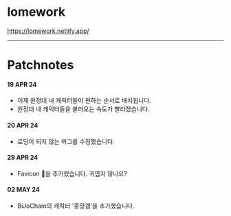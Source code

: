 # lomework

https://lomework.netlify.app/

--- 

# Patchnotes   
#### 19 APR 24
 - 이제 원정대 내 캐릭터들이 원하는 순서로 배치됩니다.
 - 원정대 내 캐릭터들을 불러오는 속도가 빨라졌습니다.
#### 20 APR 24
 - 로딩이 되지 않는 버그를 수정했습니다.
#### 29 APR 24
 - Favicon 🦕을 추가했습니다. 귀엽지 않나요?
#### 02 MAY 24
 - BiJoCham의 캐릭터 '중망겜'을 추가했습니다.